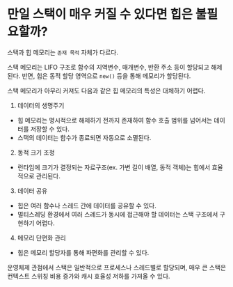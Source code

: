 # 만일 스택이 매우 커질 수 있다면 힙은 불필요할까?

스택과 힙 메모리는 `존재 목적` 자체가 다르다.

스택 메모리는 LIFO 구조로 함수의 지역변수, 매개변수, 반환 주소 등이 할당되고 해제된다.
반면, 힙은 동적 할당 영역으로 `new()` 등을 통해 메모리가 할당된다.

스택 메모리가 아무리 커져도 다음과 같은 힙 메모리의 특성은 대체하기 어렵다.

1. 데이터의 생명주기

- 힙 메모리는 명시적으로 해제하기 전까지 존재하여 함수 호출 범위를 넘어서는 데이터를 저장할 수 있다.
- 스택의 데이터는 함수가 종료되면 자동으로 소멸된다.

2. 동적 크기 조정

- 런타임에 크기가 결정되는 자료구조(ex. 가변 길이 배열, 동적 객체)는 힙에서 효율적으로 관리된다.

3. 데이터 공유

- 힙은 여러 함수나 스레드 간에 데이터를 공유할 수 있다.
- 멀티스레딩 환경에서 여러 스레드가 동시에 접근해야 할 데이터는 스택 구조에서 구현하기 어렵다.

4. 메모리 단편화 관리

- 힙은 메모리 할당자를 통해 파편화를 관리할 수 있다.

운영체제 관점에서 스택은 일반적으로 프로세스나 스레드별로 할당되며, 매우 큰 스택은 컨텍스트 스위칭 비용 증가와 캐시 효율성 저하를 가져올 수 있다.
